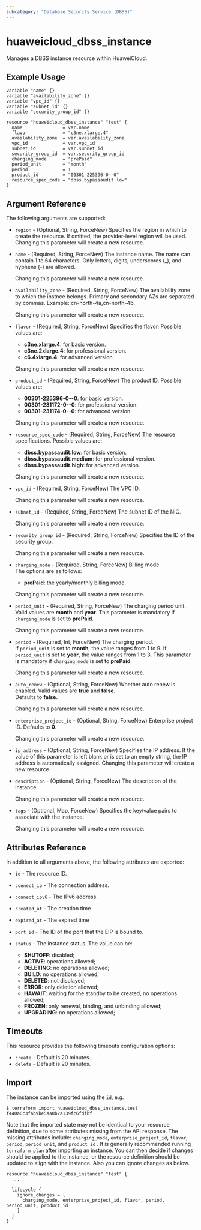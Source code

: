 ```yaml
---
subcategory: "Database Security Service (DBSS)"
---
```


# huaweicloud_dbss_instance

Manages a DBSS instance resource within HuaweiCloud.

## Example Usage

```hcl
variable "name" {}
variable "availability_zone" {}
variable "vpc_id" {}
variable "subnet_id" {}
variable "security_group_id" {}

resource "huaweicloud_dbss_instance" "test" {
  name               = var.name
  flavor             = "c3ne.xlarge.4"
  availability_zone  = var.availability_zone
  vpc_id             = var.vpc_id
  subnet_id          = var.subnet_id
  security_group_id  = var.security_group_id
  charging_mode      = "prePaid"
  period_unit        = "month"
  period             = 1
  product_id         = "00301-225396-0--0"
  resource_spec_code = "dbss.bypassaudit.low"
}
```

## Argument Reference

The following arguments are supported:

* `region` - (Optional, String, ForceNew) Specifies the region in which to create the resource.
  If omitted, the provider-level region will be used. Changing this parameter will create a new resource.

* `name` - (Required, String, ForceNew) The instance name. The name can contain 1 to 64 characters.
  Only letters, digits, underscores (_), and hyphens (-) are allowed.

  Changing this parameter will create a new resource.

* `availability_zone` - (Required, String, ForceNew) The availability zone to which the instnce belongs.
  Primary and secondary AZs are separated by commas. Example: cn-north-4a,cn-north-4b.

  Changing this parameter will create a new resource.

* `flavor` - (Required, String, ForceNew) Specifies the flavor. Possible values are:
  + **c3ne.xlarge.4**: for basic version.
  + **c3ne.2xlarge.4**: for professional version.
  + **c6.4xlarge.4**: for advanced version.

  Changing this parameter will create a new resource.

* `product_id` - (Required, String, ForceNew) The product ID. Possible values are:
  + **00301-225396-0--0**: for basic version.
  + **00301-231172-0--0**: for professional version.
  + **00301-231174-0--0**: for advanced version.

  Changing this parameter will create a new resource.

* `resource_spec_code` - (Required, String, ForceNew) The resource specifications. Possible values are:
  + **dbss.bypassaudit.low**: for basic version.
  + **dbss.bypassaudit.medium**: for professional version.
  + **dbss.bypassaudit.high**: for advanced version.

  Changing this parameter will create a new resource.

* `vpc_id` - (Required, String, ForceNew) The VPC ID.

  Changing this parameter will create a new resource.

* `subnet_id` - (Required, String, ForceNew) The subnet ID of the NIC.

  Changing this parameter will create a new resource.

* `security_group_id` - (Required, String, ForceNew) Specifies the ID of the security group.

  Changing this parameter will create a new resource.

* `charging_mode` - (Required, String, ForceNew) Billing mode.  
  The options are as follows:
    + **prePaid**: the yearly/monthly billing mode.

  Changing this parameter will create a new resource.

* `period_unit` - (Required, String, ForceNew) The charging period unit.  
  Valid values are **month** and **year**. This parameter is mandatory if `charging_mode` is set to **prePaid**.

  Changing this parameter will create a new resource.

* `period` - (Required, Int, ForceNew) The charging period.  
  If `period_unit` is set to **month**, the value ranges from 1 to 9.
  If `period_unit` is set to **year**, the value ranges from 1 to 3.
  This parameter is mandatory if `charging_mode` is set to **prePaid**.

  Changing this parameter will create a new resource.

* `auto_renew` - (Optional, String, ForceNew) Whether auto renew is enabled. Valid values are **true** and **false**.  
  Defaults to **false**.  

  Changing this parameter will create a new resource.

* `enterprise_project_id` - (Optional, String, ForceNew) Enterprise project ID. Defaults to **0**.

  Changing this parameter will create a new resource.

* `ip_address` - (Optional, String, ForceNew) Specifies the IP address.
  If the value of this parameter is left blank or is set to an empty string, the IP address is automatically assigned.
  Changing this parameter will create a new resource.

* `description` - (Optional, String, ForceNew) The description of the instance.

  Changing this parameter will create a new resource.

* `tags` - (Optional, Map, ForceNew) Specifies the key/value pairs to associate with the instance.

  Changing this parameter will create a new resource.

## Attributes Reference

In addition to all arguments above, the following attributes are exported:

* `id` - The resource ID.

* `connect_ip` - The connection address.

* `connect_ipv6` - The IPv6 address.

* `created_at` - The creation time

* `expired_at` - The expired time

* `port_id` - The ID of the port that the EIP is bound to.

* `status` - The instance status. The value can be:
  + **SHUTOFF**: disabled;
  + **ACTIVE**: operations allowed;
  + **DELETING**: no operations allowed;
  + **BUILD**: no operations allowed;
  + **DELETED**: not displayed;
  + **ERROR**: only deletion allowed;
  + **HAWAIT**: waiting for the standby to be created, no operations allowed;
  + **FROZEN**: only renewal, binding, and unbinding allowed;
  + **UPGRADING**: no operations allowed;

## Timeouts

This resource provides the following timeouts configuration options:

* `create` - Default is 20 minutes.
* `delete` - Default is 20 minutes.

## Import

The instance can be imported using the `id`, e.g.

```
$ terraform import huaweicloud_dbss_instance.test f440a6c3fab9be5aa8b2a139fc6fdfbf
```

Note that the imported state may not be identical to your resource definition, due to some attributes missing from the
API response. The missing attributes include: `charging_mode`, `enterprise_project_id`, `flavor`, `period`, `period_unit`,
and `product_id` . It is generally recommended running `terraform plan` after importing an instance.
You can then decide if changes should be applied to the instance, or the resource definition should be updated to
align with the instance. Also you can ignore changes as below.

```
resource "huaweicloud_dbss_instance" "test" {
  ...

  lifecycle {
    ignore_changes = [
      charging_mode, enterprise_project_id, flavor, period, period_unit, product_id
    ]
  }
}
```
